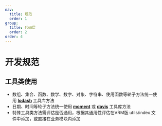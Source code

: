 ```yaml
---
nav:
  title: 规范
  order: 1
group:
  title: 代码层
  order: 2
order: 4
---
```


# 开发规范

## 工具类使用

- 数组、集合、函数、数学、数字、对象、字符串、使用函数等轮子方法统一使用 <b>[lodash](https://www.lodashjs.com/)</b> 工具库方法
- 日期、时间等轮子方法统一使用 <b>[moment](https://moment.nodejs.cn/docs/)</b> 或 <b>[dayjs](https://dayjs.fenxianglu.cn/)</b> 工具库方法
- 特殊工具类方法需评估是否通用，根据其通用性评估在VRM版 utils/index 文件中添加，或直接在业务模块内添加